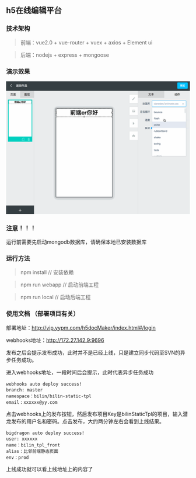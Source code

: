 ## h5在线编辑平台

### 技术架构
> 前端：vue2.0 + vue-router + vuex + axios + Element ui

> 后端：nodejs + express + mongoose

### 演示效果
![](./h5maker.gif)

### 注意！！！
运行前需要先启动mongodb数据库，请确保本地已安装数据库

### 运行方法
> npm install  // 安装依赖

> npm run webapp // 启动前端工程

> npm run local //  启动后端工程

### 使用文档 （部署项目有关）

部署地址：http://vip.yypm.com/h5docMaker/index.html#/login

webhooks地址：http://172.27.142.9:9696

发布之后会提示发布成功，此时并不是已经上线，只是建立同步代码至SVN的异步任务成功。

进入webhooks地址，一段时间后会提示，此时代表异步任务成功

```
webhooks auto deploy success!
branch: master
namespace：bilin/bilin-static-tpl
email：xxxxxx@yy.com
```

点击webhooks上的发布按钮，然后发布项目Key是bilinStaticTpl的项目，输入潜龙发布的用户名和密码。点击发布，大约两分钟左右会看到上线结果。

```
bigdragon auto deploy success!
user: xxxxxx
name：bilin_tpl_front
alias：比邻前端静态页面
env：prod
```

上线成功就可以看上线地址上的内容了
